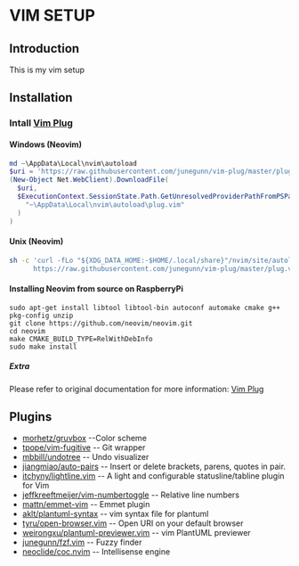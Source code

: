 # VIM SETUP

## Introduction

This is my vim setup

## Installation

### Intall [Vim Plug](https://github.com/junegunn/vim-plug)

#### Windows (Neovim)

```powershell
md ~\AppData\Local\nvim\autoload
$uri = 'https://raw.githubusercontent.com/junegunn/vim-plug/master/plug.vim'
(New-Object Net.WebClient).DownloadFile(
  $uri,
  $ExecutionContext.SessionState.Path.GetUnresolvedProviderPathFromPSPath(
    "~\AppData\Local\nvim\autoload\plug.vim"
  )
)
```

#### Unix (Neovim)

```sh
sh -c 'curl -fLo "${XDG_DATA_HOME:-$HOME/.local/share}"/nvim/site/autoload/plug.vim --create-dirs \
      https://raw.githubusercontent.com/junegunn/vim-plug/master/plug.vim'
```
#### Installing Neovim from source on RaspberryPi
```sudo apt-get install git
sudo apt-get install libtool libtool-bin autoconf automake cmake g++ pkg-config unzip
git clone https://github.com/neovim/neovim.git
cd neovim
make CMAKE_BUILD_TYPE=RelWithDebInfo
sudo make install
````
##### Extra

Please refer to original documentation for more information:
[Vim Plug](https://github.com/junegunn/vim-plug)

## Plugins

- [morhetz/gruvbox](https://github.com/morhetz/gruvbox)
  --Color scheme
- [tpope/vim-fugitive](https://github.com/morhetz/gruvbox)
  -- Git wrapper
- [mbbill/undotree](https://github.com/mbbill/undotree)
  -- Undo visualizer
- [jiangmiao/auto-pairs](https://github.com/jiangmiao/auto-pairs)
  -- Insert or delete brackets, parens, quotes in pair.
- [itchyny/lightline.vim](https://github.com/itchyny/lightline.vim)
  -- A light and configurable statusline/tabline plugin for Vim
- [jeffkreeftmeijer/vim-numbertoggle](https://github.com/jeffkreeftmeijer/vim-numbertoggle)
  -- Relative line numbers
- [mattn/emmet-vim](https://github.com/mattn/emmet-vim)
  -- Emmet plugin
- [aklt/plantuml-syntax](https://github.com/aklt/plantuml-syntax)
  -- vim syntax file for plantuml
- [tyru/open-browser.vim](https://github.com/tyru/open-browser.vim)
  -- Open URI on your default browser
- [weirongxu/plantuml-previewer.vim](https://github.com/weirongxu/plantuml-previewer.vim)
  -- vim PlantUML previewer
- [junegunn/fzf.vim](https://github.com/junegunn/fzf.vim)
  -- Fuzzy finder
- [neoclide/coc.nvim](https://github.com/neoclide/coc.nvim)
  -- Intellisense engine
